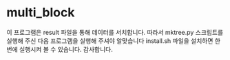 # multi_block
 이 프로그램은 result 파일을 통해 데이터를 서치합니다. 따라서 mktree.py 스크립트를 실행해 주신 다음 프로그램을 실행해 주셔야 알맞습니다
install.sh  파일을 설치하면 한번에 실행시켜 볼 수 있습니다. 감사합니다.
